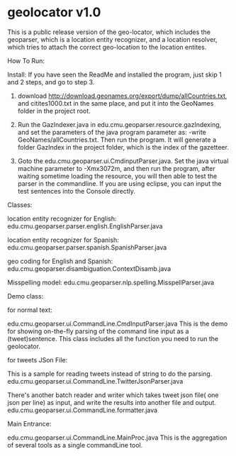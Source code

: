 geolocator v1.0
=========

This is a public release version of the geo-locator, which includes the geoparser, which is a location entity recognizer, and a location resolver, which tries to attach the correct geo-location to the location entites.

How To Run: 

Install:
If you have seen the ReadMe and installed the program, just skip 1 and 2 steps, and go to step 3.

1. download http://download.geonames.org/export/dump/allCountries.txt, and citites1000.txt in the same place, and put it into the GeoNames folder in the project root.

2. Run the GazIndexer.java in edu.cmu.geoparser.resource.gazIndexing, and set the parameters of the java program parameter as: -write GeoNames/allCountries.txt. Then run the program. It will generate a folder GazIndex in the project folder, which is the index of the gazetteer.

3. Goto the edu.cmu.geoparser.ui.CmdinputParser.java. Set the java virtual machine parameter to -Xmx3072m, and then run the program, after waiting sometime loading the resource, you will then able to test the parser in the commandline. If you are using eclipse, you can input the test sentences into the Console directly.


Classes:

location entity recognizer for English:
edu.cmu.geoparser.parser.english.EnglishParser.java

location entity recognizer for Spanish:
edu.cmu.geoparser.parser.spanish.SpanishParser.java

geo coding for English and Spanish:
edu.cmu.geoparser.disambiguation.ContextDisamb.java

Misspelling model:
edu.cmu.geoparser.nlp.spelling.MisspellParser.java

Demo class:

for normal text:

edu.cmu.geoparser.ui.CommandLine.CmdInputParser.java
This is the demo for showing on-the-fly parsing of the command line input as a (tweet)sentence.
This class includes all the function you need to run the geolocator.

for tweets JSon File:

This is a sample for reading tweets instead of string to do the parsing.
edu.cmu.geoparser.ui.CommandLine.TwitterJsonParser.java

There's another batch reader and writer which takes tweet json file( one json per line) as input, and write the results into another file and output.
edu.cmu.geoparser.ui.CommandLine.formatter.java

Main Entrance:

edu.cmu.geoparser.ui.CommandLine.MainProc.java
This is the aggregation of several tools as a single commandLine tool.


